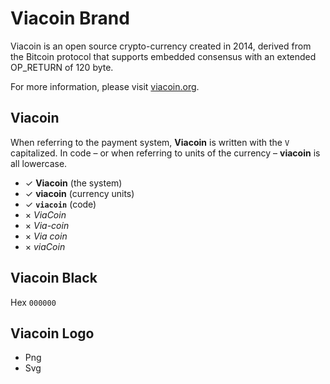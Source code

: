 # Viacoin Brand
Viacoin is an open source crypto-currency created in 2014, derived from the Bitcoin protocol that supports embedded consensus with an extended OP_RETURN of 120 byte.

For more information, please visit [viacoin.org](https://viacoin.org/).

## Viacoin

When referring to the payment system, **Viacoin** is written with the `V` capitalized. In code – or when referring to units of the currency – **viacoin** is all lowercase.

- ✓ **Viacoin** (the system)
- ✓ **viacoin** (currency units)
- ✓ **`viacoin`** (code)
- × *ViaCoin*
- × *Via-coin*
- × *Via coin*
- × *viaCoin*

## Viacoin Black
 Hex `000000`
 
## Viacoin Logo
- Png
- Svg
